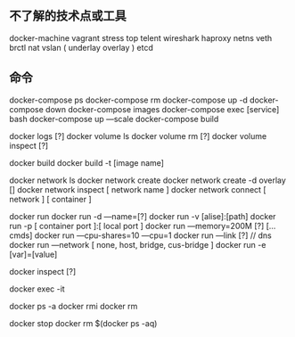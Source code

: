 ## 不了解的技术点或工具
docker-machine
vagrant
stress
top
telent
wireshark
haproxy
netns
veth
brctl
nat
vslan ( underlay overlay )
etcd


## 命令
docker-compose ps
docker-compose rm
docker-compose up -d
docker-compose down
docker-compose images
docker-compose exec [service] bash
docker-compose up —scale
docker-compose build

docker logs [?]
docker volume ls
docker volume rm [?]
docker volume inspect [?]

docker build
docker build -t [image name]

docker network ls
docker network create
docker network create -d overlay []
docker network inspect [ network name ]
docker network connect [ network ] [ container ]

docker run
docker run -d —name=[?]
docker run -v [alise]:[path]
docker run -p [ container port ]:[ local port ]
docker run —memory=200M [?] […cmds]
docker run —cpu-shares=10 —cpu=1
docker run —link [?]  // dns
docker run —network [ none, host, bridge, cus-bridge ]
docker run -e [var]=[value]

docker inspect [?]

docker exec -it 

docker ps -a
docker rmi
docker rm

docker stop
docker rm $(docker ps -aq)
